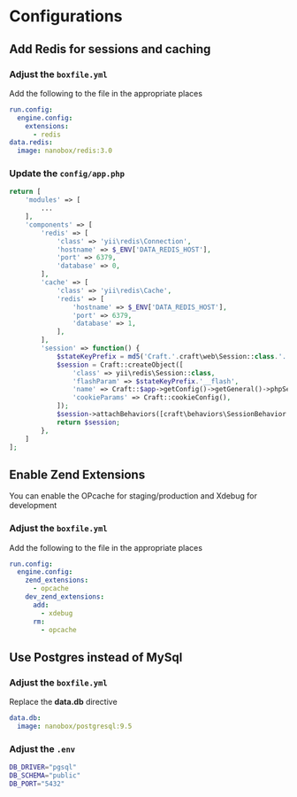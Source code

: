 # Configurations

## Add Redis for sessions and caching

### Adjust the `boxfile.yml`

Add the following to the file in the appropriate places

```yaml
run.config:
  engine.config:
    extensions:
      - redis
data.redis:
  image: nanobox/redis:3.0
```

### Update the `config/app.php`

```php
return [
    'modules' => [
        ...
    ],
    'components' => [
        'redis' => [
            'class' => 'yii\redis\Connection',
            'hostname' => $_ENV['DATA_REDIS_HOST'],
            'port' => 6379,
            'database' => 0,
        ],
        'cache' => [
            'class' => 'yii\redis\Cache',
            'redis' => [
                'hostname' => $_ENV['DATA_REDIS_HOST'],
                'port' => 6379,
                'database' => 1,
            ],
        ],
        'session' => function() {
            $stateKeyPrefix = md5('Craft.'.craft\web\Session::class.'.'.Craft::$app->id);
            $session = Craft::createObject([
                'class' => yii\redis\Session::class,
                'flashParam' => $stateKeyPrefix.'__flash',
                'name' => Craft::$app->getConfig()->getGeneral()->phpSessionName,
                'cookieParams' => Craft::cookieConfig(),
            ]);
            $session->attachBehaviors([craft\behaviors\SessionBehavior::class]);
            return $session;
        },
    ]
];
```

## Enable Zend Extensions

You can enable the OPcache for staging/production and Xdebug for development

### Adjust the `boxfile.yml`

Add the following to the file in the appropriate places

```yaml
run.config:
  engine.config:
    zend_extensions:
      - opcache
    dev_zend_extensions:
      add:
        - xdebug
      rm:
        - opcache
```

## Use Postgres instead of MySql

### Adjust the `boxfile.yml`

Replace the **data.db** directive

```yaml
data.db:
  image: nanobox/postgresql:9.5
```

### Adjust the `.env`

```bash
DB_DRIVER="pgsql"
DB_SCHEMA="public"
DB_PORT="5432"
```

